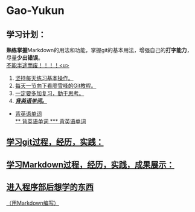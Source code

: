 # Gao-Yukun
## 学习计划：  
**熟练掌握**Markdown的用法和功能，掌握git的基本用法，增强自己的**打字能力**，尽量**少出错误**。  
<u>不能半途而废！！！！<u\>  
  1. 坚持每天练习基本操作。
  2. 每天一节向下看廖雪峰的Git教程。
  3. 一定要多加复习，勤于思考。
  4. ***背英语单词。***
  * 背英语单词  
  ** 背英语单词
  *** 背英语单词
  

## 学习git过程，经历，实践：

## 学习Markdown过程，经历，实践，成果展示：

## 进入程序部后想学的东西
（用Markdown编写）
